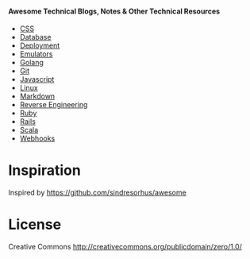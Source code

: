 #### Awesome Technical Blogs, Notes & Other Technical Resources

* [CSS](https://github.com/irahulsingh/awesome-tech-blogs/blob/master/css.md)
* [Database](https://github.com/irahulsingh/awesome-tech-blogs/blob/master/databases.md)
* [Deployment](https://github.com/irahulsingh/awesome-tech-blogs/blob/master/deployment.md)
* [Emulators](https://github.com/irahulsingh/awesome-tech-blogs/blob/master/android-emulators.md)
* [Golang](https://github.com/irahulsingh/awesome-tech-blogs/blob/master/go.md)
* [Git](https://github.com/irahulsingh/awesome-tech-blogs/blob/master/git.md)
* [Javascript](https://github.com/irahulsingh/awesome-tech-blogs/blob/master/javascript.md)
* [Linux](https://github.com/irahulsingh/awesome-tech-blogs/blob/master/linux.md)
* [Markdown](https://github.com/irahulsingh/awesome-tech-blogs/blob/master/markdown.md)
* [Reverse Engineering](https://github.com/irahulsingh/awesome-tech-blogs/blob/master/reverse-engineering.md)
* [Ruby](https://github.com/irahulsingh/awesome-tech-blogs/blob/master/ruby.md)
* [Rails](https://github.com/irahulsingh/awesome-tech-blogs/blob/master/rails.md)
* [Scala](https://github.com/irahulsingh/awesome-tech-blogs/blob/master/scala.md)
* [Webhooks](https://github.com/irahulsingh/awesome-tech-blogs/blob/master/webhook.md)

# Inspiration
Inspired by https://github.com/sindresorhus/awesome

# License
Creative Commons http://creativecommons.org/publicdomain/zero/1.0/
